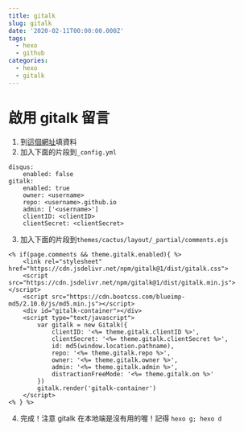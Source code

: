 ```yaml
---
title: gitalk
slug: gitalk
date: '2020-02-11T00:00:00.000Z'
tags:
  - hexo
  - github
categories:
  - hexo
  - gitalk
---
```


# 啟用 gitalk 留言

1. 到[這個網址](https://github.com/settings/applications/new)填資料
2. 加入下面的片段到`_config.yml`

```
disqus:
    enabled: false
gitalk:
    enabled: true
    owner: <username>
    repo: <username>.github.io
    admin: ['<username>']
    clientID: <clientID>
    clientSecret: <clientSecret>
```

3. 加入下面的片段到`themes/cactus/layout/_partial/comments.ejs`

```
<% if(page.comments && theme.gitalk.enabled){ %>
    <link rel="stylesheet" href="https://cdn.jsdelivr.net/npm/gitalk@1/dist/gitalk.css">
    <script src="https://cdn.jsdelivr.net/npm/gitalk@1/dist/gitalk.min.js"></script>
    <script src="https://cdn.bootcss.com/blueimp-md5/2.10.0/js/md5.min.js"></script>
    <div id="gitalk-container"></div>
    <script type="text/javascript">
        var gitalk = new Gitalk({
            clientID: '<%= theme.gitalk.clientID %>',
            clientSecret: '<%= theme.gitalk.clientSecret %>',
            id: md5(window.location.pathname),
            repo: '<%= theme.gitalk.repo %>',
            owner: '<%= theme.gitalk.owner %>',
            admin: '<%= theme.gitalk.admin %>',
            distractionFreeMode: '<%= theme.gitalk.on %>'
        })
        gitalk.render('gitalk-container')
    </script>
<% } %>
```

4. 完成！注意 gitalk 在本地端是沒有用的喔！記得 `hexo g; hexo d`
